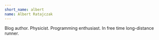 ```yaml
---
short_name: albert
name: Albert Ratajczak
---
```

Blog author. Physicist. Programming enthusiast. In free time long-distance runner.